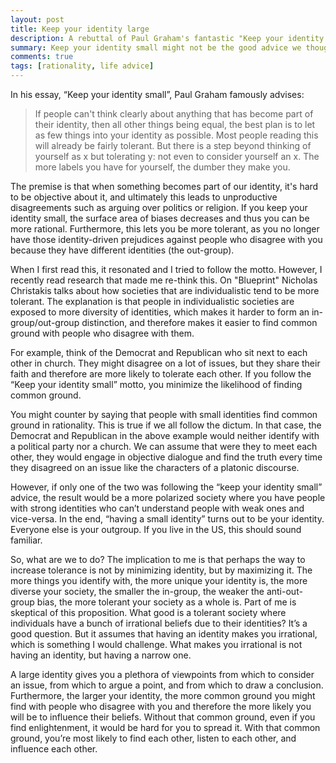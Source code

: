 ```yaml
---
layout: post
title: Keep your identity large
description: A rebuttal of Paul Graham's fantastic "Keep your identity small" essay
summary: Keep your identity small might not be the good advice we thought it was.
comments: true
tags: [rationality, life advice]
---
```


In his essay, “Keep your identity small”, Paul Graham famously advises:

> If people can't think clearly about anything that has become part of their identity, then all other things being equal, the best plan is to let as few things into your identity as possible. Most people reading this will already be fairly tolerant. But there is a step beyond thinking of yourself as x but tolerating y: not even to consider yourself an x. The more labels you have for yourself, the dumber they make you.


The premise is that when something becomes part of our identity, it's hard to be objective about it, and ultimately this leads to unproductive disagreements such as arguing over politics or religion. If you keep your identity small, the surface area of biases decreases and thus you can be more rational. Furthermore, this lets you be more tolerant, as you no longer have those identity-driven prejudices against people who disagree with you because they have different identities (the out-group).


When I first read this, it resonated and I tried to follow the motto. However, I recently read research that made me re-think this. On "Blueprint" Nicholas Christakis talks about how societies that are individualistic tend to be more tolerant. The explanation is that people in individualistic societies are exposed to more diversity of identities, which makes it harder to form an in-group/out-group distinction, and therefore makes it easier to find common ground with people who disagree with them. 

For example, think of the Democrat and Republican who sit next to each other in church. They might disagree on a lot of issues, but they share their faith and therefore are more likely to tolerate each other. If you follow the “Keep your identity small” motto, you minimize the likelihood of finding common ground. 

You might counter by saying that people with small identities find common ground in rationality. This is true if we all follow the dictum. In that case, the Democrat and Republican in the above example would neither identify with a political party nor a church. We can assume that were they to meet each other, they would engage in objective dialogue and find the truth every time they disagreed on an issue like the characters of a platonic discourse.

However, if only one of the two was following the “keep your identity small” advice, the result would be a more polarized society where you have people with strong identities who can’t understand people with weak ones and vice-versa. In the end, “having a small identity” turns out to be your identity. Everyone else is your outgroup. If you live in the US, this should sound familiar. 

So, what are we to do? The implication to me is that perhaps the way to increase tolerance is not by minimizing identity, but by maximizing it. The more things you identify with, the more unique your identity is, the more diverse your society, the smaller the in-group, the weaker the anti-out-group bias, the more tolerant your society as a whole is.
Part of me is skeptical of this proposition. What good is a tolerant society where individuals have a bunch of irrational beliefs due to their identities? It’s a good question. But it assumes that having an identity makes you irrational, which is something I would challenge. What makes you irrational is not having an identity, but having a narrow one.

A large identity gives you a plethora of viewpoints from which to consider an issue, from which to argue a point, and from which to draw a conclusion. Furthermore, the larger your identity, the more common ground you might find with people who disagree with you and therefore the more likely you will be to influence their beliefs. Without that common ground, even if you find enlightenment, it would be hard for you to spread it. With that common ground, you’re most likely to find each other, listen to each other, and influence each other. 
